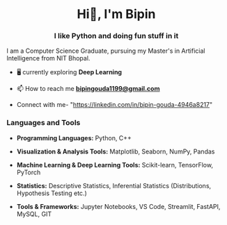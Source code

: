 <h1 align="center">Hi👋, I'm Bipin</h1>
<h3 align="center">I like Python and doing fun stuff in it </h3>

I am a Computer Science Graduate, pursuing my Master's in Artificial Intelligence from NIT Bhopal.

- 🖥️ currently exploring **Deep Learning**

- 📫 How to reach me **bipingouda1199@gmail.com**

- Connect with me- "https://linkedin.com/in/bipin-gouda-4946a8217"

<h3 align="left">Languages and Tools</h3>

- **Programming Languages:** Python, C++
  
- **Visualization & Analysis Tools:** Matplotlib, Seaborn, NumPy, Pandas
  
- **Machine Learning & Deep Learning Tools:** Scikit-learn, TensorFlow, PyTorch
  
- **Statistics:** Descriptive Statistics, Inferential Statistics (Distributions, Hypothesis Testing etc.)
  
- **Tools & Frameworks:** Jupyter Notebooks, VS Code, Streamlit, FastAPI, MySQL, GIT

<!---
Bipin-Gouda/Bipin-Gouda is a ✨ special ✨ repository because its `README.md` (this file) appears on your GitHub profile.
You can click the Preview link to take a look at your changes.
--->
